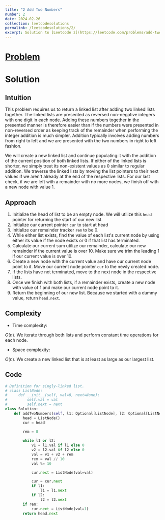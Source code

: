 ```yaml
---
title: "2 Add Two Numbers"
number: 2
date: 2024-02-26
collection: leetcodesolutions
permalink: /leetcodesolutions/2/
excerpt: Solution to [Leetcode 2](https://leetcode.com/problems/add-two-numbers/description/)
---
```

# [Problem](https://leetcode.com/problems/add-two-numbers/description/)

# Solution

## Intuition
<!-- Describe your first thoughts on how to solve this problem. -->
This problem requires us to return a linked list after adding two linked lists together. The linked lists are presented as reversed non-negative integers with one digit in each node. Adding these numbers together in the presented manner is therefore easier than if the numbers were presented in non-reversed order as keeping track of the remainder when performing the integer addition is much simpler. Addition typically involves adding numbers from right to left and we are presented with the two numbers in right to left fashion.

We will create a new linked list and continue populating it with the addition of the current position of both linked lists. If either of the linked lists is shorter, we simply treat its non-existent values as 0 similar to regular addition. We traverse the linked lists by moving the list pointers to their next values if we aren't already at the end of the respective lists. For our last check, if we are left with a remainder with no more nodes, we finish off with a new node with value 1. 

## Approach
<!-- Describe your approach to solving the problem. -->
1. Initialize the head of list to be an empty node. We will utilize this `head` pointer for returning the start of our new list.
2. Initialize our current pointer `cur` to start at head
3. Initialize our remainder tracker `rem` to be 0.
4. While either list exists, find the value of each list's current node by using either its value if the node exists or 0 if that list has terminated.
5. Calculate our current sum utilize our remainder, calculate our new remainder if the current value is over 10. Make sure we trim the leading 1 if our current value is over 10.
6. Create a new node with the current value and have our current node point to it. Move our current node pointer `cur` to the newly created node.
7. If the lists have not terminated, move to the next node in the respective lists.
8. Once we finish with both lists, if a remainder exists, create a new node with value of 1 and make our current node point to it.
9. Return the beginning of our new list. Because we started with a dummy value, return `head.next`.

## Complexity
- Time complexity:
<!-- Add your time complexity here, e.g. $$O(n)$$ -->
$O(n)$. We iterate through both lists and perform constant time operations for each node.

- Space complexity:
<!-- Add your space complexity here, e.g. $$O(n)$$ -->
$O(n)$. We create a new linked list that is at least as large as our largest list.

## Code
```python
# Definition for singly-linked list.
# class ListNode:
#     def __init__(self, val=0, next=None):
#         self.val = val
#         self.next = next
class Solution:
    def addTwoNumbers(self, l1: Optional[ListNode], l2: Optional[ListNode]) -> Optional[ListNode]:
        head = ListNode()
        cur = head
        
        rem = 0

        while l1 or l2:
            v1 = l1.val if l1 else 0
            v2 = l2.val if l2 else 0
            val = v1 + v2 + rem
            rem = val // 10
            val %= 10

            cur.next = ListNode(val=val)

            cur = cur.next
            if l1:
                l1 = l1.next
            if l2:
                l2 = l2.next
        if rem:
            cur.next = ListNode(val=1)
        return head.next

```